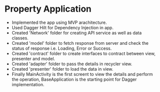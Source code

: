 # Property Application
- Implemented the app using MVP arachitecture.
- Used Dagger Hilt for Dependency Injection in app.
- Created 'Network' folder for creating API service as well as data classes.
- Created 'model' folder to fetch response from server and check the status of response i.e. Loading, Error or Success.
- Created 'contract' folder to create interfaces to contract between view, presenter and model.
- Created 'adapter' folder to pass the details in recycler view.
- Created 'presenter' folder to load the data in view.
- Finally MainActivity is the first screent to view the details and perform the operation, BaseApplication is the starting point for Dagger implementation.
